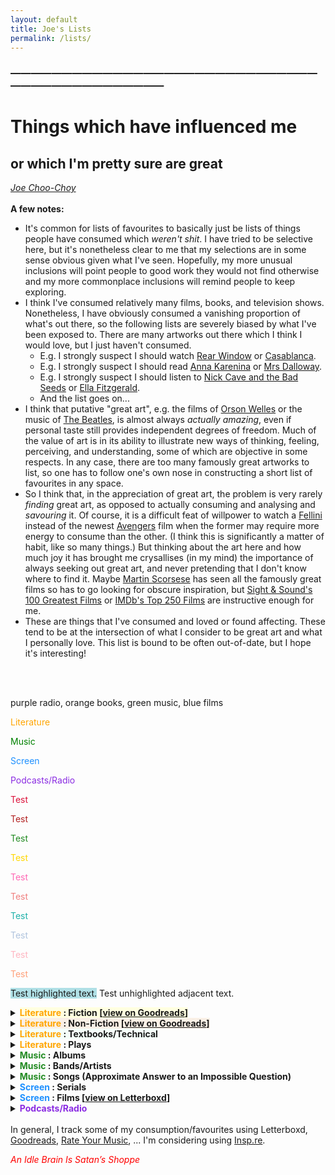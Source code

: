 ```yaml
---
layout: default
title: Joe's Lists
permalink: /lists/
---
```

<!-- <h1 class="mt-5" itemprop="name headline">{{ page.title | escape }}</h1> -->
<!-- <a href="#test_linked_text">Test link.</a> -->

### —————————————————————————————————————————————
# Things which have influenced me 
## or which I'm pretty sure are great
<i><a href="https://jchooch.github.io/"> Joe Choo-Choy </a></i>
<br>
<br>
<b>A few notes:</b>
* It's common for lists of favourites to basically just be lists of things people have consumed which <i>weren't shit</i>. I have tried to be selective here, but it's nonetheless clear to me that my selections are in some sense obvious given what I've seen. Hopefully, my more unusual inclusions will point people to good work they would not find otherwise and my more commonplace inclusions will remind people to keep exploring.
* I think I've consumed relatively many films, books, and television shows. Nonetheless, I have obviously consumed a vanishing proportion of what's out there, so the following lists are severely biased by what I've been exposed to. There are many artworks out there which I think I would love, but I just haven't consumed.
    - E.g. I strongly suspect I should watch <a href="https://en.wikipedia.org/wiki/Rear_Window">Rear Window</a> or <a href="https://en.wikipedia.org/wiki/Casablanca_(film)">Casablanca</a>.
    - E.g. I strongly suspect I should read <a href="https://en.wikipedia.org/wiki/Anna_Karenina">Anna Karenina</a> or <a href="https://en.wikipedia.org/wiki/Mrs_Dalloway">Mrs Dalloway</a>.
    - E.g. I strongly suspect I should listen to <a href="https://en.wikipedia.org/wiki/Nick_Cave_and_the_Bad_Seeds">Nick Cave and the Bad Seeds</a> or <a href="https://en.wikipedia.org/wiki/Ella_Fitzgerald">Ella Fitzgerald</a>. 
    - And the list goes on...
* I think that putative "great art", e.g. the films of <a href="https://en.wikipedia.org/wiki/Orson_Welles">Orson Welles</a> or the music of <a href="https://en.wikipedia.org/wiki/The_Beatles">The Beatles</a>, is almost always <i>actually amazing</i>, even if personal taste still provides independent degrees of freedom. Much of the value of art is in its ability to illustrate new ways of thinking, feeling, perceiving, and understanding, some of which are objective in some respects. In any case, there are too many famously great artworks to list, so one has to follow one's own nose in constructing a short list of favourites in any space.
* So I think that, in the appreciation of great art, the problem is very rarely <i>finding</i> great art, as opposed to actually consuming and analysing and <i>savouring</i> it. Of course, it is a difficult feat of willpower to watch a <a href="https://en.wikipedia.org/wiki/Federico_Fellini">Fellini</a> instead of the newest <a href="https://en.wikipedia.org/wiki/Avengers_(Marvel_Cinematic_Universe)">Avengers</a> film when the former may require more energy to consume than the other. (I think this is significantly a matter of habit, like so many things.) But thinking about the art here and how much joy it has brought me crysallises (in my mind) the importance of always seeking out great art, and never pretending that I don't know where to find it. Maybe <a href="https://www.youtube.com/watch?v=YWyC3Ik2L_o">Martin Scorsese</a> has seen all the famously great films so has to go looking for obscure inspiration, but <a href="https://www.bfi.org.uk/sight-and-sound/greatest-films-all-time">Sight & Sound's 100 Greatest Films</a> or <a href="https://www.imdb.com/chart/top/">IMDb's Top 250 Films</a> are instructive enough for me. 
* These are things that I've consumed and loved or found affecting. These tend to be at the intersection of what I consider to be great art and what I personally love. This list is bound to be often out-of-date, but I hope it's interesting!
<br>
<br>

<!--
    ![alt-text-1](image1.png "title-1") ![alt-text-2](image2.png "title-2") ![Tux, the Linux mascot](/assets/images/tux.png) 
    <img src="drawing.jpg" alt="drawing" width="200" height="600"/>
    <img src="https://www.w3schools.com/images/w3schools_green.jpg" alt="W3Schools.com">
    <p><img src="smiley.gif" alt="Smiley face" style="float:right;width:42px;height:42px;">
    The image will float to the right of the text.</p>
-->

purple radio, orange books, green music, blue films
<p style="color:orange">Literature</p>
<p style="color:green;">Music</p>
<p style="color:dodgerblue;">Screen</p>
<p style="color:blueviolet;">Podcasts/Radio</p>
<p style="color:crimson;">Test</p>
<p style="color:firebrick;">Test</p>
<p style="color:forestgreen;">Test</p>
<p style="color:gold;">Test</p>
<p style="color:hotpink;">Test</p>

<p style="color:lightcoral;">Test</p>
<p style="color:lightseagreen;">Test</p>
<p style="color:lightsteelblue;">Test</p>
<p style="color:lightpink;">Test</p>
<p style="color:lightsalmon;">Test</p>

<p><span style="background-color:powderblue;">Test highlighted text.</span> Test unhighlighted adjacent text.</p>

<details>
<summary><span style="background-color:lightyellow;"><b><span style="color:orange">Literature</span> : Fiction [<a href="">view on Goodreads</a>]</b></span></summary>
<ul>
    <li>{Ulysses, A Portrait of the Artist as a Young Man} &#124; James Joyce</li>
    <li>{Lolita, Pale Fire} &#124; Vladimir Nabokov</li>
    <li>{The Corrections, Freedom} &#124; Jonathan Franzen</li>
    <li>Brave New World &#124; Aldous Huxley</li>
    <li>A Little Life &#124; Hanya Yanagihara</li>
    <li>{Metamorphosis, The Trial} &#124; Franz Kafka</li>
    <li>Middlemarch &#124; George Eliot</li>
    <li>Permutation City &#124; Greg Egan</li>
    <li>War and Peace &#124; Leo Tolstoy</li>
    <li>A Suitable Boy &#124; Vikram Seth</li>
    <li>The Call of the Wild &#124; Jack London</li>
    <li>My Man Jeeves &#124; P.G. Wodehouse</li>
    <li>Paradise Lost &#124; John Milton</li>
    <li>{Infinite Jest, The Pale King} &#124; David Foster Wallace</li>
    <li>Underworld | Don DeLillo</li>
    <li>Hitchhiker's Trilogy &#124; Douglas Adams</li>
    <li>{Crime and Punishment, The Brothers Karamazov, Notes from the Underground} &#124; Fyodor Dostoevsky</li>
</ul>
</details>
<details>   
<summary><span style="background-color:linen;"><b><span style="color:orange">Literature</span> : Non-Fiction [<a href="">view on Goodreads</a>]</b></span></summary>
<ul>
    <li>A Treatise of Human Nature &#124; David Hume</li>
    <li>Godel, Escher, Bach &#124; Douglas Hofstadter</li>
    <li>On Having No Head &#124; Douglas Harding</li>
    <li>{The Man Who Mistook His Wife For A Hat, Awakenings, On the Move, Seeing Voices, ...} &#124; Oliver Sacks</li>
    <li>Superintelligence &#124; Nick Bostrom</li>
    <li>The Organization of Learning &#124; Randy Gallistel</li>
    <li>{How the Mind Works, The Stuff of Thought, The Better Angels of Our Nature, Enlightenment Now, ...} &#124; Steven Pinker</li>
    <li>The Portable Atheist &#124; Christopher Hitchens (ed.)</li>
    <li>{Tractatus Logico-Philosophicus, Philosophical Investigations} &#124; Ludwig Wittgenstein</li>
    <li>The Principles of Psychology &#124; William James</li>
    <li>{Confessions, City of God} &#124; Augustine of Hippo</li>
    <li>Word and Object &#124; W.V.O. Quine</li>
    <li>The Origins of Political Order &#124; Francis Fukuyama</li>
    <li>Tribe &#124; Sebastian Junger</li>
    <li>Reasons and Persons &#124; Derek Parfit</li>
    <li>Coming Apart &#124; Charles Murray</li>
    <li>Doing Good Better &#124; William MacAskill</li>
    <li>The Undoing Project &#124; Michael Lewis</li>
    <li>The Symbolic Species &#124; Terrence Deacon</li>
    <li>{The Beginning of Infinity, The Fabric of Reality} &#124; David Deutsch</li>
    <li>{Life on Earth, Sociobiology, Consilience} &#124; E.O. Wilson</li>
    <li>The Conscious Mind &#124; David Chalmers</li>
    <li>On Liberty &#124; John Stuart Mill</li>
</ul>
</details>
<details>
<summary><span style="background-color:mintcream;"><b><span style="color:orange">Literature</span> : Textbooks/Technical</b></span></summary>
<ul>
    <li>Explorations in Parallel Distributed Processing &#124; McClelland et al.</li>
    <li>Deep Learning &#124; Goodfellow et al.</li>
    <li>Theoretical Neuroscience &#124; Dayan & Abbott</li>
    <li>Neuronal Dynamics &#124; Gerstner et al.</li>
    <li>Principles of Neural Science &#124; Kandel et al.</li>
    <li>Reinforcement Learning &#124; Sutton & Barto</li>
</ul>
</details>
<details>
<summary><b><span style="color:orange">Literature</span> : Plays</b></summary>
<ul>
    <li>{The Leenane Trilogy, The Aran Trilogy, The Pillowman, Hangmen} &#124; Martin McDonagh</li>
    <li>Arcadia &#124; Tom Stoppard</li>
    <li>{...} &#124; William Shakespeare</li>
    <li>{Jerusalem, Mojo} &#124; Jez Butterworth</li>
</ul>
</details>
<details>
<summary><b><span style="color:forestgreen;">Music</span> : Albums</b></summary>
<ul>
    <li>Grace &#124; Jeff Buckley</li>
    <li>{Hopes & Fears, Under the Iron Sea} &#124; Keane</li>
    <li>{The Bends, OK Computer, Kid A, Amnesiac, I Might Be Wrong, Hail to the Thief, In Rainbows, A Moon Shaped Pool} &#124; Radiohead</li>
    <li>Heligoland &#124; Massive Attack</li>
    <li>{The Dark Side of the Moon, Wish You Were Here, The Wall, Meddle} &#124; Pink Floyd</li>
    <li>Back to Black &#124; Amy Winehouse</li>
    <li>{Holy Fire, What Went Down} &#124; Foals</li>
    <li>Kintsugi &#124; Death Cab for Cutie</li>
    <li>Random Access Memories &#124; Daft Punk</li>
    <li>FutureSex/LoveSounds &#124; Justin Timberlake</li>
</ul>
</details>
<details>
<summary><b><span style="color:forestgreen;">Music</span> : Bands/Artists</b></summary>
<ul>
    <li>Too difficult to group, too numerous to name...</li>
    <ul>
        <li>Pink Floyd, The Beatles, The Rolling Stones, Led Zeppelin, Queen, ...</li>
        <li>Nina Simone, Amy Winehouse, Otis Redding, Paolo Nutini, Hozier, Joni Mitchell, Bob Dylan, Benjamin Clementine, ...</li>
        <li>Radiohead, Jeff Buckley, Thom Yorke, Portishead, Tricky, ...</li>
        <li>Bee Gees, Elton John, Stevie Wonder, David Bowie, Michael Jackson, ...</li>
        <li>Massive Attack, Boards of Canada, Aphex Twin, Flying Lotus, Four Tet, ...</li>
        <li>Wu Tang Clan, Eminem, Nas, MF Doom, Notorious BIG, Kanye West, Kendrick Lamar, Aesop Rock, ...</li>
        <li>Linkin Park, Muse, Audioslave, IDLES, Foals, ...</li>
        <li>Arctic Monkeys, Red Hot Chili Peppers, Keane, Young Fathers, ...</li>
        <li>...</li>
    </ul>
</ul>
</details>
<details>
<summary><b><span style="color:forestgreen;">Music</span> : Songs (Approximate Answer to an Impossible Question)</b></summary>
<ul>
    <li>Armchairs &#124; Andrew Bird</li>
    <li>Mookid &#124; Aphex Twin</li>
    <li>Instant Crush &#124; Daft Punk, Julian Casablancas</li>
    <li>I Like It &#124; DeBarge</li>
    <li>Don't Let the Sun Go Down On Me &#124; Elton John, George Michael</li>
    <li>Late Night &#124; Foals</li>
    <li>Grace &#124; Jeff Buckley</li>
    <li>Lover, You Should've Come Over &#124; Jeff Buckley</li>
    <li>She Has No Time &#124; Keane</li>
    <li>How Much A Dollar Cost &#124; Kendrick Lamar</li>
    <li>Try A Little Tenderness &#124; Otis Redding</li>
    <li>Comfortably Numb &#124; Pink Floyd</li>
    <li>Shine On You Crazy Diamond &#124; Pink Floyd</li>
    <li>Everything In Its Right Place &#124; Radiohead</li>
    <li>Lately &#124; Stevie Wonder</li>
    <li>Ocean &#124; John Butler</li>
    <li>...</li>
</ul>
</details>
<details>
<summary><b><span style="color:dodgerblue;">Screen</span> : Serials</b></summary>
<ul>
    <li>Ray Donovan &#124; Ann Biderman</li>
    <li>Hannibal &#124; Bryan Fuller</li>
    <li>The Wire &#124; David Simon</li>
    <li>Barry &#124; Bill Hader & Alec Berg</li>
    <li>Euphoria &#124; Sam Levinson</li>
    <li>Breaking Bad &#124; Vince Gilligan</li>
    <li>Black Books &#124; Graham Linehan</li>
    <li>House &#124; David Shore</li>
    <li>Blackadder &#124; Richard Curtis</li>
    <li>Fawlty Towers &#124; John Cleese & Connie Booth</li>
    <li>The Show About the Show &#124; Caveh Zahedi</li>
    <li>Rick and Morty &#124; Justin Roiland & Dan Harmon</li>
    <li>Twin Peaks &#124; David Lynch, Mark Frost</li>
</ul>
</details>
<details>
<summary><b><span style="color:dodgerblue;">Screen</span> : Films [<a href="https://boxd.it/eOVNm">view on Letterboxd</a>]</b></summary>
<ul>
    <li>The Departed &#124; Martin Scorsese</li>
    <li>{In Bruges, Seven Psychopaths, Three Billboards Outside Ebbing, Missouri, ...} &#124; Martin McDonagh</li>
    <li>Calvary &#124; John Michael McDonagh</li>
    <li>Synecdoche, New York &#124; Charlie Kaufman</li>
    <li>Pride & Glory &#124; Gavin O'Connor</li>
    <li>Eternal Sunshine of the Spotless Mind &#124; Michel Gondry</li>
    <li>Training Day &#124; Antoine Fuqua</li>
    <li>There Will Be Blood &#124; Paul Thomas Anderson</li>
    <li>{Dune, Arrival} &#124; Denis Villeneuve</li>
    <li>{Tenet, Inception, Dunkirk, Interstellar, The Prestige} &#124; Christopher Nolan</li>
    <li>2001: A Space Odyssey &#124; Stanley Kubrick</li>
    <li>The Matrix &#124; The Wachowskis</li>
    <li>The Revenant &#124; Alejandro Iñárritu</li>
    <li>Drive &#124; Nicolas Winding Refn</li>
    <li>Once Upon A Time In Hollywood &#124; Quentin Tarantino</li>
    <li>{...} &#124; The Coen Brothers</li>
    <li>Heat &#124; Michael Mann</li>
    <li>Her &#124; Spike Jonze</li>
</ul>
</details>
<details>
<summary><b><span style="color:blueviolet;">Podcasts/Radio</span></b></summary>
<ul>
    <li><a href="https://www.samharris.org/podcasts">Making Sense</a> (Sam Harris) [general]</li>
    <li><a href="https://www.nytimes.com/column/ezra-klein-podcast">The Ezra Klein Show</a> (... Ezra Klein?) [general]</li>
    <li><a href="https://conversationswithtyler.com/">Conversations with Tyler</a> (Tyler Cowen) [general]</li>
    <li><a href="https://www.bbc.co.uk/programmes/b006qnmr">BBC Radio 4 — In Our Time</a> (Melvyn Bragg) [general]</li>
    <li><a href="https://after-on.com/">After On</a> (Rob Reid) [general]</li>
    <li><a href="https://www.preposterousuniverse.com/podcast/">Mindscape</a> (Sean Carroll) [general]</li>
    <li><a href="https://www.intelligencesquared.com/podcasts/">Intelligence Squared</a> [general]</li>
    <li><a href="https://www.bbc.co.uk/programmes/p029399x">BBC World Service — The Inquiry</a> [current affairs]</li>
    <li><a href="https://80000hours.org/podcast/">80,000 Hours</a> (Rob Wiblin) [effective altruism]</li>
    <li><a href="https://www.thebayesianconspiracy.com/">The Bayesian Conspiracy</a> (Zuber, Brodski & Dickey) [rationalism]</li>
    <li><a href="https://philosophybites.com/">Philosophy Bites</a> (Nigel Warburton, David Edmonds) [philosophy]</li>
    <li><a href="https://partiallyexaminedlife.com/">The Partially Examined Life</a> (Linsenmayer, Paskin, Alwan & Casey) [philosophy]</li>
    <li><a href="https://www.verybadwizards.com/">Very Bad Wizards</a> (Tamler Sommers, David Pizarro) [philosophy, psychology]</li>
    <li><a href="https://www.codykommers.com/podcast">Cognitive Revolution</a> (Cody Kommers) [psychology, academia]</li>
    <li><a href="https://braininspired.co/">Brain Inspired</a> (Paul Middlebrooks) [neuroscience, AI]</li>
    <li><a href="https://www.hoover.org/publications/uncommon-knowledge">Uncommon Knowledge</a> (Peter Robinson) [politics, economics]</li>
    <li><a href="https://www.bbc.co.uk/programmes/b006qnmr">BBC Radio 4 — Desert Island Discs</a> (Lauren Laverne) [music, culture]</li>
    <li><a href="https://www.trainingbeta.com/trainingbeta-podcast/">TrainingBeta</a> (Neely Quinn) [rock climbing]</li>
</ul>
</details>

<!--
* Favourite Music Videos:
    - Angel
    - Climbing Up the Walls
    - Voodoo Rosamund Pike
    - 
* Some of My Favourite Songs of All Time : Possible Candidates
    - The Unforgiven &#124; Metallica
    - Hotel California &#124; Eagles
    - Hallelujah &#124; Jeff Buckley
    - Analyse &#124; Thom Yorke
    - Mojo Pin &#124; Jeff Buckley
    - Dream Brother &#124; Jeff Buckley
    - Astral Weeks &#124; Van Morrison
    - Helplessly Hoping &#124; Crosby, Stills & Nash
    - Feeling Good &#124; Nina Simone
    - The Raven That Refused To Sing &#124; Steven Wilson
    - Fade to Black &#124; Metallica
    - Hurt &#124; Johnny Cash
    - Don't Stop Me Now &#124; Queen
    - It's Different for Girls &#124; Joe Jackson
    - My Father's Eyes (Live at Staples Center, Los Angeles, on _One More Car, One More Rider_) &#124; Eric Clapton ()
    - Someone New &#124; Hozier [MAYBE NOT]
    - Jackie & Wilson &#124; Hozier
    - As It Was &#124; Hozier [SO GOOD]
    - Movies &#124; Weyes Blood
    - Last Nite &#124; The Strokes
    - Rolling in the Deep &#124; Adele
    - Crazy &#124; Gnarls Barkley
    - Wish You Were Here &#124; Pink Floyd
    - Time &#124; Pink Floyd
    - High Hopes &#124; Pink Floyd
    - California Dreamin' &#124; The Mamas & the Papas
    - Nutshell &#124; Alice in Chains
    - No. 1 Party Anthem &#124; Arctic Monkeys
    - When the Lights Come On &#124; IDLES
    - Astral Weeks &#124; Van Morrison
    - The Scientist &#124; Coldplay
* Some of My Favourite Songs of All Time : Possible Sources
    - Amy Winehouse?
    - Queen?
    - Billy Joel?
    - Paolo Nutini? Iron Sky? Jenny, Don't Be Hasty?
    - Led Zeppelin?
    - Idles?
    - Massive Attack?
    - Bee Gees?
    - Jefferson Airplane?
    - The Strokes?
    - Oasis?
    - Aerosmith?
    - REM?
    - Bob Dylan?
    - Red Hot Chili Peppers?
    - Eric Clapton?
    - The Rolling Stones?
    - The Beatles?
    - David Bowie?
    - Nine Inch Nails?
    - Eurythmics?
    - Nas?
    - Wu Tang Clan?
    - Aretha Franklin?
    - Kanye West?
    - Eminem? Sing for the Moment? Lose Yourself?
    - Still Woozy?
    - Tame Impala?
    - STRFKR?
    - Portishead?
    - John Cage?
    - Philip Glass?
    - Brian Eno?
    - Audioslave?
    - Linkin Park?
    - Pet Shop Boys?
    - 
* Coming Soon
    - Ray Donovan: The Movie
    - 
* Great Outdoors Films
    - The Alpinist
    - Meru
    - Free Solo
    - 
* <b>Bonus : Actions Movies / Guilty Pleasures</b>
    - John Wick &#124; Chad Stahelski
    - Extraction &#124; Sam Hargrave
    - Tropic Thunder &#124; Ben Stiller
    - Step Brothers &#124; Adam McKay
    - Collateral &#124; Michael Mann
    - Hall Pass &#124; The Farrelly Brothers
    - Sleepless &#124; Baran bo Odar
    - Safe House &#124; Daniel Espinosa
    - Taken &#124; Pierre Morel
    - The Equalizer &#124; Antoine Fuqua
Filmmakers/Musicians/Artists
    Martin Scorsese
    Bo Burnham
    Floating Points
    Four Tet
    Brian Eno
    Jimmy Chin
Novelists/Playwrights/Narrativists
    Kurt Vonnegut
    Margaret Atwood
Journalists/Commentators/Critics
    Christopher Hitchens
Expositors/Scientists/Philosophers
    Sam Harris
    Sean Carroll
Neuroscience
    Karl Friston
    Christof Koch
    Karl Deisseroth    
Cognitive Science / AI
    Pieter Abbeel
    Chris Eliasmith
    Stuart Russell
    Daphne Koller
    Terry Sejnowski
Social Science / Humanities
    Hayden Wilkinson
    Daniel Kahneman

People all of whose work I _wish_ I could follow and consume:
    - Cognitive science
        * Geoffrey Hinton
        * Yoshua Bengio
        * Josh Tenenbaum
        * Sam Gershman
        * Tom Griffiths
    - Biology and anthropology
        * Carsen Stringer
        * David Reich
        * 
    - Technology / engineering
        * Adam Marblestone
        * Sebastian Seung
        * Ed Boyden
        * George Church
    - The arts
        * Martin McDonagh
        * Rachel Cusk
        * Nicolas Winding Refn
        * Josh and Benny Safdie
        * Martin Scorsese
        * Zadie Smith
        * Jane Smiley
        * Jonathan Franzen
    - Philosophy
        * Hayden Wilkinson
        * Gualtiero Piccinini
        * LA Paul
    - Social science
        * Eric Kaufmann
        * Robert Plomin
    - Journalism, criticism, and essayism
        * Will Self
        * George Packer
        * Karl Ove Knausgaard
        * Adam Gopnik
        * Ed Yong
        * Carl Zimmer
        * Andrew Solomon
        * David Sedaris
-->
<br>
In general, I track some of my consumption/favourites using Letterboxd, <a href="https://www.goodreads.com/user/show/23882279-joe">Goodreads</a>, <a href="https://rateyourmusic.com/list/jchooch/">Rate Your Music</a>, ... I'm considering using <a href="https://insp.re/">Insp.re</a>.

<p size="-2" style="color:red"><i>An Idle Brain Is Satan’s Shoppe</i></p>
 
<!-- <a id="test_linked_text">Test linked text.</a> -->






